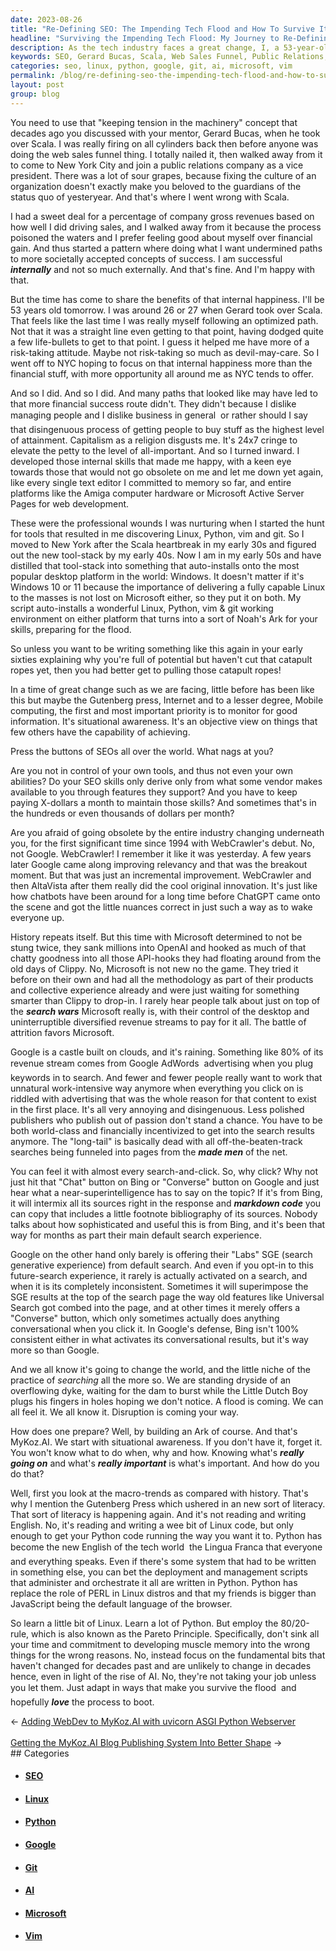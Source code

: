 ```yaml
---
date: 2023-08-26
title: "Re-Defining SEO: The Impending Tech Flood and How To Survive It"
headline: "Surviving the Impending Tech Flood: My Journey to Re-Defining SEO"
description: As the tech industry faces a great change, I, a 53-year-old (tomorrow) tech veteran, share my experience and knowledge on how to survive the impending tech flood. Learn the fundamentals that have not changed for decades, and employ the 80/20-rule to stay ahead of the game. Join me on my journey to re-define SEO and make the most of the opportunities the tech industry brings.
keywords: SEO, Gerard Bucas, Scala, Web Sales Funnel, Public Relations, Vice President, Culture, Capitalism, Linux, Python, Vim, Git, Windows, Noah's Ark, Search Wars, WebCrawler, AltaVista, Chatbots, ChatGPT, OpenAI, Clippy, Microsoft, Google, AdWords, Long Tail, Made Men, Markdown Code, SGE, Universal Search, Search Generative Experience, Disruption, Ark, MyKoz.
categories: seo, linux, python, google, git, ai, microsoft, vim
permalink: /blog/re-defining-seo-the-impending-tech-flood-and-how-to-survive-it/
layout: post
group: blog
---
```



You need to use that "keeping tension in the machinery" concept that decades
ago you discussed with your mentor, Gerard Bucas, when he took over Scala. I
was really firing on all cylinders back then before anyone was doing the web
sales funnel thing. I totally nailed it, then walked away from it to come to
New York City and join a public relations company as a vice president. There
was a lot of sour grapes, because fixing the culture of an organization doesn't
exactly make you beloved to the guardians of the status quo of yesteryear. And
that's where I went wrong with Scala. 

I had a sweet deal for a percentage of company gross revenues based on how well
I did driving sales, and I walked away from it because the process poisoned the
waters and I prefer feeling good about myself over financial gain. And thus
started a pattern where doing what I want undermined paths to more societally
accepted concepts of success. I am successful ***internally*** and not so much
externally. And that's fine. And I'm happy with that.

But the time has come to share the benefits of that internal happiness. I'll be
53 years old tomorrow. I was around 26 or 27 when Gerard took over Scala. That
feels like the last time I was really myself following an optimized path. Not
that it was a straight line even getting to that point, having dodged quite a
few life-bullets to get to that point. I guess it helped me have more of a
risk-taking attitude. Maybe not risk-taking so much as devil-may-care. So I
went off to NYC hoping to focus on that internal happiness more than the
financial stuff, with more opportunity all around me as NYC tends to offer.

And so I did. And so I did. And many paths that looked like may have led to
that more financial success route didn't. They didn't because I dislike
managing people and I dislike business in general &#151; or rather should I say
that disingenuous process of getting people to buy stuff as the highest level
of attainment. Capitalism as a religion disgusts me. It's 24x7 cringe to
elevate the petty to the level of all-important. And so I turned inward. I
developed those internal skills that made me happy, with a keen eye towards
those that would not go obsolete on me and let me down yet again, like every
single text editor I committed to memory so far, and entire platforms like the
Amiga computer hardware or Microsoft Active Server Pages for web development.

These were the professional wounds I was nurturing when I started the hunt for
tools that resulted in me discovering Linux, Python, vim and git. So I moved to
New York after the Scala heartbreak in my early 30s and figured out the new
tool-stack by my early 40s. Now I am in my early 50s and have distilled that
tool-stack into something that auto-installs onto the most popular desktop
platform in the world: Windows. It doesn't matter if it's Windows 10 or 11
because the importance of delivering a fully capable Linux to the masses is not
lost on Microsoft either, so they put it on both. My script auto-installs a
wonderful Linux, Python, vim & git working environment on either platform that
turns into a sort of Noah's Ark for your skills, preparing for the flood.

So unless you want to be writing something like this again in your early
sixties explaining why you're full of potential but haven't cut that catapult
ropes yet, then you had better get to pulling those catapult ropes!

In a time of great change such as we are facing, little before has been like
this but maybe the Gutenberg press, Internet and to a lesser degree, Mobile
computing, the first and most important priority is to monitor for good
information. It's situational awareness. It's an objective view on things that
few others have the capability of achieving.

Press the buttons of SEOs all over the world. What nags at you?

Are you not in control of your own tools, and thus not even your own abilities?
Do your SEO skills only derive only from what some vendor makes available to
you through features they support? And you have to keep paying X-dollars a
month to maintain those skills? And sometimes that's in the hundreds or even
thousands of dollars per month?

Are you afraid of going obsolete by the entire industry changing underneath
you, for the first significant time since 1994 with WebCrawler's debut. No, not
Google. WebCrawler! I remember it like it was yesterday. A few years later
Google came along improving relevancy and that was the breakout moment. But
that was just an incremental improvement. WebCrawler and then AltaVista after
them really did the cool original innovation. It's just like how chatbots have
been around for a long time before ChatGPT came onto the scene and got the
little nuances correct in just such a way as to wake everyone up.

History repeats itself. But this time with Microsoft determined to not be stung
twice, they sank millions into OpenAI and hooked as much of that chatty
goodness into all those API-hooks they had floating around from the old days of
Clippy. No, Microsoft is not new no the game. They tried it before on their own
and had all the methodology as part of their products and collective experience
already and were just waiting for something smarter than Clippy to drop-in. I
rarely hear people talk about just on top of the ***search wars*** Microsoft
really is, with their control of the desktop and uninterruptible diversified
revenue streams to pay for it all. The battle of attrition favors Microsoft.

Google is a castle built on clouds, and it's raining. Something like 80% of its
revenue stream comes from Google AdWords &#151; advertising when you plug
keywords in to search. And fewer and fewer people really want to work that
unnatural work-intensive way anymore when everything you click on is riddled
with advertising that was the whole reason for that content to exist in the
first place. It's all very annoying and disingenuous. Less polished publishers
who publish out of passion don't stand a chance. You have to be both
world-class and financially incentivized to get into the search results
anymore. The "long-tail" is basically dead with all off-the-beaten-track
searches being funneled into pages from the ***made men*** of the net.

You can feel it with almost every search-and-click. So, why click? Why not just
hit that "Chat" button on Bing or "Converse" button on Google and just hear
what a near-superintelligence has to say on the topic? If it's from Bing, it
will intermix all its sources right in the response and ***markdown code*** you
can copy that includes a little footnote bibliography of its sources. Nobody
talks about how sophisticated and useful this is from Bing, and it's been that
way for months as part their main default search experience. 

Google on the other hand only barely is offering their "Labs" SGE (search
generative experience) from default search. And even if you opt-in to this
future-search experience, it rarely is actually activated on a search, and when
it is its completely inconsistent. Sometimes it will superimpose the SGE
results at the top of the search page the way old features like Universal
Search got combed into the page, and at other times it merely offers a
"Converse" button, which only sometimes actually does anything conversational
when you click it. In Google's defense, Bing isn't 100% consistent either in
what activates its conversational results, but it's way more so than Google.

And we all know it's going to change the world, and the little niche of the
practice of *searching* all the more so. We are standing dryside of an
overflowing dyke, waiting for the dam to burst while the Little Dutch Boy plugs
his fingers in holes hoping we don't notice. A flood is coming. We can all feel
it. We all know it. Disruption is coming your way.

How does one prepare? Well, by building an Ark of course. And that's MyKoz.AI.
We start with situational awareness. If you don't have it, forget it. You won't
know what to do when, why and how. Knowing what's ***really going on*** and
what's ***really important*** is what's important. And how do you do that?

Well, first you look at the macro-trends as compared with history. That's why I
mention the Gutenberg Press which ushered in an new sort of literacy. That sort
of literacy is happening again. And it's not reading and writing English. No,
it's reading and writing a wee bit of Linux code, but only enough to get your
Python code running the way you want it to. Python has become the new English
of the tech world &#151; the Lingua Franca that everyone and everything speaks.
Even if there's some system that had to be written in something else, you can
bet the deployment and management scripts that administer and orchestrate it
all are written in Python. Python has replace the role of PERL in Linux distros
and that my friends is bigger than JavaScript being the default language of the
browser.

So learn a little bit of Linux. Learn a lot of Python. But employ the
80/20-rule, which is also known as the Pareto Principle. Specifically, don't
sink all your time and commitment to developing muscle memory into the wrong
things for the wrong reasons. No, instead focus on the fundamental bits that
haven't changed for decades past and are unlikely to change in decades hence,
even in light of the rise of AI. No, they're not taking your job unless you let
them. Just adapt in ways that make you survive the flood &#151; and hopefully
***love*** the process to boot.



















<div class="arrow-links"><div class="post-nav-prev"><span class="arrow">&larr;&nbsp;</span><a href="/blog/adding-webdev-to-mykoz-ai-with-uvicorn-asgi-python-webserver/">Adding WebDev to MyKoz.AI with uvicorn ASGI Python Webserver</a></div> &nbsp; <div class="post-nav-next"><a href="/blog/getting-the-mykoz-ai-blog-publishing-system-into-better-shape/">Getting the MyKoz.AI Blog Publishing System Into Better Shape</a><span class="arrow">&nbsp;&rarr;</span></div></div>
## Categories

<ul>
<li><h4><a href='/seo/'>SEO</a></h4></li>
<li><h4><a href='/linux/'>Linux</a></h4></li>
<li><h4><a href='/python/'>Python</a></h4></li>
<li><h4><a href='/google/'>Google</a></h4></li>
<li><h4><a href='/git/'>Git</a></h4></li>
<li><h4><a href='/ai/'>AI</a></h4></li>
<li><h4><a href='/microsoft/'>Microsoft</a></h4></li>
<li><h4><a href='/vim/'>Vim</a></h4></li></ul>